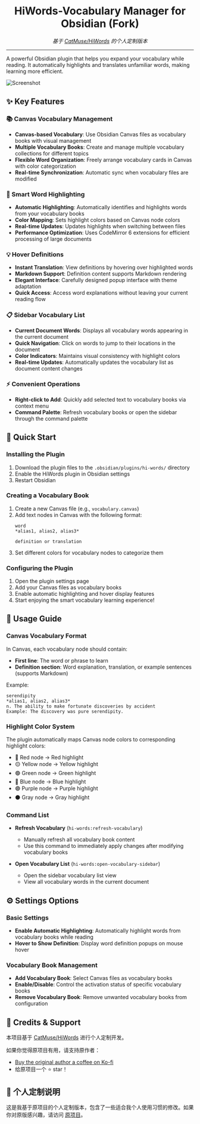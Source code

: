 <div align="center">
	<h1>HiWords-Vocabulary Manager for Obsidian (Fork)</h1>
	<p><em>基于 <a href="https://github.com/CatMuse/HiWords">CatMuse/HiWords</a> 的个人定制版本</em></p>
</div>

---

A powerful Obsidian plugin that helps you expand your vocabulary while reading. It automatically highlights and translates unfamiliar words, making learning more efficient.

![Screenshot](https://github.com/user-attachments/assets/359f874d-299c-4dd6-9fa1-bacd4664fb42)

## ✨ Key Features

### 📚 Canvas Vocabulary Management

- **Canvas-based Vocabulary**: Use Obsidian Canvas files as vocabulary books with visual management
- **Multiple Vocabulary Books**: Create and manage multiple vocabulary collections for different topics
- **Flexible Word Organization**: Freely arrange vocabulary cards in Canvas with color categorization
- **Real-time Synchronization**: Automatic sync when vocabulary files are modified

### 🎯 Smart Word Highlighting

- **Automatic Highlighting**: Automatically identifies and highlights words from your vocabulary books
- **Color Mapping**: Sets highlight colors based on Canvas node colors
- **Real-time Updates**: Updates highlights when switching between files
- **Performance Optimization**: Uses CodeMirror 6 extensions for efficient processing of large documents

### 💡 Hover Definitions

- **Instant Translation**: View definitions by hovering over highlighted words
- **Markdown Support**: Definition content supports Markdown rendering
- **Elegant Interface**: Carefully designed popup interface with theme adaptation
- **Quick Access**: Access word explanations without leaving your current reading flow

### 📋 Sidebar Vocabulary List

- **Current Document Words**: Displays all vocabulary words appearing in the current document
- **Quick Navigation**: Click on words to jump to their locations in the document
- **Color Indicators**: Maintains visual consistency with highlight colors
- **Real-time Updates**: Automatically updates the vocabulary list as document content changes

### ⚡ Convenient Operations

- **Right-click to Add**: Quickly add selected text to vocabulary books via context menu
- **Command Palette**: Refresh vocabulary books or open the sidebar through the command palette

## 🚀 Quick Start

### Installing the Plugin

1. Download the plugin files to the `.obsidian/plugins/hi-words/` directory
2. Enable the HiWords plugin in Obsidian settings
3. Restart Obsidian

### Creating a Vocabulary Book

1. Create a new Canvas file (e.g., `vocabulary.canvas`)
2. Add text nodes in Canvas with the following format:
   ```
   word
   *alias1, alias2, alias3*

   definition or translation

   ```
3. Set different colors for vocabulary nodes to categorize them

### Configuring the Plugin

1. Open the plugin settings page
2. Add your Canvas files as vocabulary books
3. Enable automatic highlighting and hover display features
4. Start enjoying the smart vocabulary learning experience!

## 📖 Usage Guide

### Canvas Vocabulary Format

In Canvas, each vocabulary node should contain:
- **First line**: The word or phrase to learn
- **Definition section**: Word explanation, translation, or example sentences (supports Markdown)

Example:
```
serendipity
*alias1, alias2, alias3*
n. The ability to make fortunate discoveries by accident
Example: The discovery was pure serendipity.

```

### Highlight Color System

The plugin automatically maps Canvas node colors to corresponding highlight colors:

- 🔴 Red node → Red highlight
- 🟡 Yellow node → Yellow highlight
- 🟢 Green node → Green highlight
- 🔵 Blue node → Blue highlight
- 🟣 Purple node → Purple highlight
- ⚫ Gray node → Gray highlight

### Command List

- **Refresh Vocabulary** (`hi-words:refresh-vocabulary`)
  - Manually refresh all vocabulary book content
  - Use this command to immediately apply changes after modifying vocabulary books

- **Open Vocabulary List** (`hi-words:open-vocabulary-sidebar`)
  - Open the sidebar vocabulary list view
  - View all vocabulary words in the current document

## ⚙️ Settings Options

### Basic Settings

- **Enable Automatic Highlighting**: Automatically highlight words from vocabulary books while reading
- **Hover to Show Definition**: Display word definition popups on mouse hover

### Vocabulary Book Management

- **Add Vocabulary Book**: Select Canvas files as vocabulary books
- **Enable/Disable**: Control the activation status of specific vocabulary books
- **Remove Vocabulary Book**: Remove unwanted vocabulary books from configuration

## 👏 Credits & Support

本项目基于 [CatMuse/HiWords](https://github.com/CatMuse/HiWords) 进行个人定制开发。

如果你觉得原项目有用，请支持原作者：
- [Buy the original author a coffee on Ko-fi](https://ko-fi.com/catmuse)
- 给原项目一个 ⭐ star！

## 📝 个人定制说明

这是我基于原项目的个人定制版本，包含了一些适合我个人使用习惯的修改。如果你对原版感兴趣，请访问 [原项目](https://github.com/CatMuse/HiWords)。
